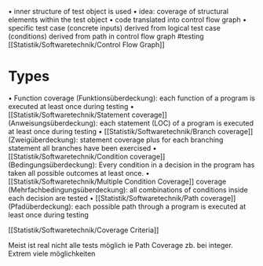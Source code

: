 • inner structure of test object is used
• idea: coverage of structural elements within the test object 
• code translated into control flow graph 
• specific test case (concrete inputs) derived from logical test case (conditions) derived from path in control flow graph
#testing 
[[Statistik/Softwaretechnik/Control Flow Graph]]

# Types
• Function coverage (Funktionsüberdeckung): each function of a program is executed at least once during testing 
• [[Statistik/Softwaretechnik/Statement coverage]] (Anweisungsüberdeckung): each statement (LOC) of a program is executed at least once during testing
• [[Statistik/Softwaretechnik/Branch coverage]] (Zweigüberdeckung): statement coverage plus for each branching statement all branches have been exercised
• [[Statistik/Softwaretechnik/Condition coverage]] (Bedingungsüberdeckung): Every condition in a decision in the program has taken all possible outcomes at least once. 
• [[Statistik/Softwaretechnik/Multiple Condition Coverage]] coverage (Mehrfachbedingungsüberdeckung): all combinations of conditions inside each decision are tested 
• [[Statistik/Softwaretechnik/Path coverage]] (Pfadüberdeckung): each possible path through a program is executed at least once during testing

[[Statistik/Softwaretechnik/Coverage Criteria]]

Meist ist real nicht alle tests möglich ie Path Coverage zb. bei integer. Extrem viele möglichkeiten
